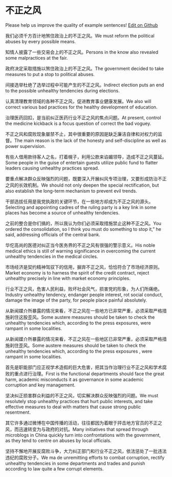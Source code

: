 # 不正之风

Please help us improve the quality of example sentences! [Edit on Github](https://github.com/jiyushe/jiyu-example-sentence-source/blob/main/chinese/buzhengzhifeng.md)

<p><span class="chinese">我们必须千方百计地煞住政治上的不正之风。</span><span class="english">We must reform the political abuses by every possible means.</span></p>

<p><span class="chinese">知情人披露了一些交易会上的不正之风。</span><span class="english">Persons in the know also revealed some malpractices at the fair.</span></p>

<p><span class="chinese">政府决定采取措施以煞住政治上的不正之风。</span><span class="english">The government decided to take measures to put a stop to political abuses.</span></p>

<p><span class="chinese">间接选举杜绝了选举过程中可能产生的不正之风。</span><span class="english">Indirect election puts an end to the possible unhealthy tendencies during elections.</span></p>

<p><span class="chinese">认真清理教育领域的各种不正之风，促进教育事业健康发展。</span><span class="english">We also will correct various bad practices for the healthy development of education.</span></p>

<p><span class="chinese">治理医药回扣，是当前纠正医药行业不正之风的焦点问题。</span><span class="english">At present, control the medicine kickback is a focus question of correct the bad voguey.</span></p>

<p><span class="chinese">不正之风和腐败现象屡禁不止，其中很重要的原因是缺乏廉洁自律和对权力的监督。</span><span class="english">The main reason is the lack of the honesty and self-discipline as well as power supervision.</span></p>

<p><span class="chinese">有些人借用款待客人之名，打着幌子，利用公款来谄媚领导，造成不正之风蔓延。</span><span class="english">Some people in the guise of entertain guests utilize public fund to flatter leaders causing unhealthy practices spread.</span></p>

<p><span class="chinese">要重点解决群众反映强烈的问题，既要深入开展纠风专项治理，又要形成防治不正之风的长效机制。</span><span class="english">We should not only deepen the special rectification, but also establish the long-term mechanism to prevent evil trends.</span></p>

<p><span class="chinese">干部选拔任用是我党执政的关键环节，在一些地方却成为不正之风的源头。</span><span class="english">Selecting and appointing cadres of the ruling party is a key link in some places has become a source of unhealthy tendencies.</span></p>

<p><span class="chinese">之前的整合是你们搞的，所以我认为你们必须采取措施禁止这种不正之风。</span><span class="english">You ordered the consolidation, so I think you must do something to stop it,” he said, addressing officials of the central bank.</span></p>

<p><span class="chinese">华佗高尚的医德对纠正当今医务界的不正之风有很强的警示意义。</span><span class="english">His noble medical ethics is still of warning significance in overcoming the current unhealthy tendencies in the medical circles.</span></p>

<p><span class="chinese">市场经济是契约精神驾驭下的信用，摒弃不正之风，恰恰符合了市场经济原则。</span><span class="english">Market economy is to harness the spirit of the credit contract, reject unhealthy precisely in line with market economy principles.</span></p>

<p><span class="chinese">行业不正之风，危害人民利益，败坏社会风气，损害党的形象，为人们所痛绝。</span><span class="english">Industry unhealthy tendency, endanger people interest, rot social conduct, damage the image of the party, for people place painful absolutely.</span></p>

<p><span class="chinese">从新闻媒介所暴露的情况来看，不正之风在一些地方已非常严重，必须采取严格措施刹住这股歪风。</span><span class="english">Some austere measures should be taken to check the unhealthy tendencies which, according to the press exposures, were rampant in some localities.</span></p>

<p><span class="chinese">从新闻媒介所暴露的情况来看，不正之风在一些地区已非常严重，必须采取严格措施刹住歪风。</span><span class="english">Some austere measures should be taken to check the unhealthy tendencies which, according to the press exposures , were rampant in some localities.</span></p>

<p><span class="chinese">首先是职能部门应正视学术造假的巨大危害，把其当作治理行业不正之风和学术腐败的重点进行治理。</span><span class="english">First is the functional departments should face the great harm, academic misconducts it as governance in some academic corruption and key management.</span></p>

<p><span class="chinese">坚决纠正损害群众利益的不正之风，切实解决群众反映强烈的问题。</span><span class="english">We must resolutely stop unhealthy practices that hurt public interests, and take effective measures to deal with matters that cause strong public resentment.</span></p>

<p><span class="chinese">其它许多通过微博在中国传播的活动，往往都因为着眼于抨击地方官员的不正之风，而迅速转变为与政府的对抗。</span><span class="english">Many initiatives that spread through microblogs in China quickly turn into confrontations with the government, as they tend to centre on abuses by local officials.</span></p>

<p><span class="chinese">坚持不懈地开展反腐败斗争，大力纠正部门和行业不正之风，依法惩处了一批违法违纪的腐败分子。</span><span class="english">We ma de unremitting efforts to combat corruption, rectify unhealthy tendencies in some departments and trades and punish according to law quite a few corrupt elements.</span></p>

